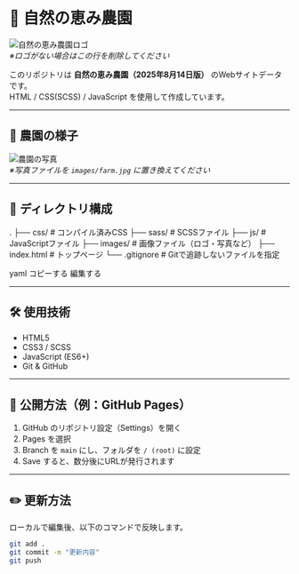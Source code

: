# 🌱 自然の恵み農園

![自然の恵み農園ロゴ](images/logo.png)  
*※ロゴがない場合はこの行を削除してください*

このリポジトリは **自然の恵み農園（2025年8月14日版）** のWebサイトデータです。  
HTML / CSS(SCSS) / JavaScript を使用して作成しています。

---

## 📸 農園の様子
![農園の写真](images/farm.jpg)  
*※写真ファイルを `images/farm.jpg` に置き換えてください*

---

## 📂 ディレクトリ構成

.
├── css/ # コンパイル済みCSS
├── sass/ # SCSSファイル
├── js/ # JavaScriptファイル
├── images/ # 画像ファイル（ロゴ・写真など）
├── index.html # トップページ
└── .gitignore # Gitで追跡しないファイルを指定

yaml
コピーする
編集する

---

## 🛠 使用技術

- HTML5
- CSS3 / SCSS
- JavaScript (ES6+)
- Git & GitHub

---

## 🚀 公開方法（例：GitHub Pages）

1. GitHub のリポジトリ設定（Settings）を開く
2. Pages を選択
3. Branch を `main` にし、フォルダを `/ (root)` に設定
4. Save すると、数分後にURLが発行されます

---

## ✏️ 更新方法

ローカルで編集後、以下のコマンドで反映します。

```bash
git add .
git commit -m "更新内容"
git push
